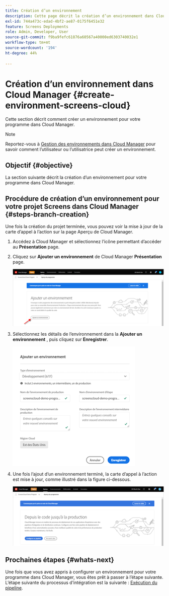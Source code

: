 ```yaml
---
title: Création d’un environnement
description: Cette page décrit la création d’un environnement dans Cloud Manager pour Screens as a Cloud Service.
exl-id: 744a473c-edad-4bf2-ae87-0175f6451e32
feature: Screens Deployments
role: Admin, Developer, User
source-git-commit: f9ba9fefc61876a60567a40000ed6303740032e1
workflow-type: tm+mt
source-wordcount: '194'
ht-degree: 44%

---
```


# Création d’un environnement dans Cloud Manager {#create-environment-screens-cloud}

Cette section décrit comment créer un environnement pour votre programme dans Cloud Manager.

>[!NOTE]
>Reportez-vous à [Gestion des environnements dans Cloud Manager](https://experienceleague.adobe.com/docs/experience-manager-cloud-service/content/implementing/using-cloud-manager/manage-environments.html?lang=fr) pour savoir comment l’utilisateur ou l’utilisatrice peut créer un environnement.

## Objectif {#objective}

La section suivante décrit la création d’un environnement pour votre programme dans Cloud Manager.

## Procédure de création d’un environnement pour votre projet Screens dans Cloud Manager {#steps-branch-creation}

Une fois la création du projet terminée, vous pouvez voir la mise à jour de la carte d’appel à l’action sur la page Aperçu de Cloud Manager.

1. Accédez à Cloud Manager et sélectionnez l’icône permettant d’accéder au **Présentation** page.

1. Cliquez sur **Ajouter un environnement** de Cloud Manager **Présentation** page.

   ![Image](/help/screens-cloud/assets/onboarding/add-environ1.png)

1. Sélectionnez les détails de l’environnement dans la **Ajouter un environnement** , puis cliquez sur **Enregistrer**.

   ![Image](/help/screens-cloud/assets/onboarding/add-environ2.png)

1. Une fois l’ajout d’un environnement terminé, la carte d’appel à l’action est mise à jour, comme illustré dans la figure ci-dessous.

   ![image](/help/screens-cloud/assets/onboarding/add-environ3a.png)

## Prochaines étapes {#whats-next}

Une fois que vous avez appris à configurer un environnement pour votre programme dans Cloud Manager, vous êtes prêt à passer à l’étape suivante. L’étape suivante du processus d’intégration est la suivante : [Exécution du pipeline](/help/screens-cloud/onboarding-screens-cloud/running-a-pipeline.md).

